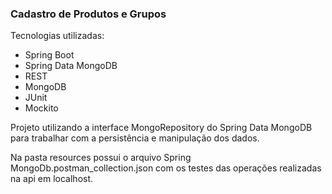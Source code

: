 ### Cadastro de Produtos e Grupos

Tecnologias utilizadas:

- Spring Boot
- Spring Data MongoDB
- REST
- MongoDB
- JUnit
- Mockito

Projeto utilizando a interface MongoRepository do Spring Data MongoDB para trabalhar
com a persistência e manipulação dos dados.

Na pasta resources possui o arquivo Spring MongoDb.postman_collection.json com os testes das operações realizadas na api
em localhost.
